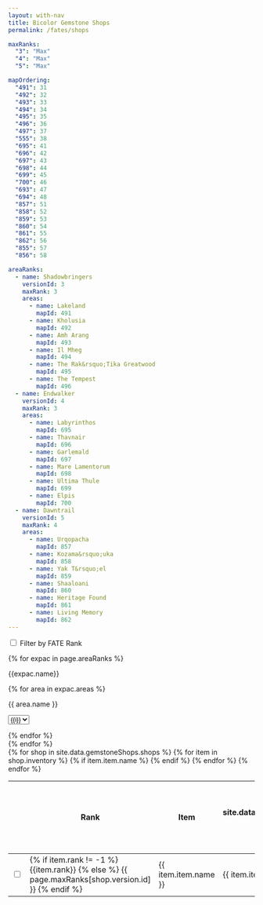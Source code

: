 ```yaml
---
layout: with-nav
title: Bicolor Gemstone Shops
permalink: /fates/shops

maxRanks:
  "3": "Max"
  "4": "Max"
  "5": "Max"

mapOrdering:
  "491": 31
  "492": 32
  "493": 33
  "494": 34
  "495": 35
  "496": 36
  "497": 37
  "555": 38
  "695": 41
  "696": 42
  "697": 43
  "698": 44
  "699": 45
  "700": 46
  "693": 47
  "694": 48
  "857": 51
  "858": 52
  "859": 53
  "860": 54
  "861": 55
  "862": 56
  "855": 57
  "856": 58

areaRanks:
  - name: Shadowbringers
    versionId: 3
    maxRank: 3
    areas:
      - name: Lakeland
        mapId: 491
      - name: Kholusia
        mapId: 492
      - name: Amh Arang
        mapId: 493
      - name: Il Mheg
        mapId: 494
      - name: The Rak&rsquo;Tika Greatwood
        mapId: 495
      - name: The Tempest
        mapId: 496
  - name: Endwalker
    versionId: 4
    maxRank: 3
    areas:
      - name: Labyrinthos
        mapId: 695
      - name: Thavnair
        mapId: 696
      - name: Garlemald
        mapId: 697
      - name: Mare Lamentorum
        mapId: 698
      - name: Ultima Thule
        mapId: 699
      - name: Elpis
        mapId: 700
  - name: Dawntrail
    versionId: 5
    maxRank: 4
    areas:
      - name: Urqopacha
        mapId: 857
      - name: Kozama&rsquo;uka
        mapId: 858
      - name: Yak T&rsquo;el
        mapId: 859
      - name: Shaaloani
        mapId: 860
      - name: Heritage Found
        mapId: 861
      - name: Living Memory
        mapId: 862
---
```



<div class="loading-wrapper" id="page-content">
    <div class="loading-icon has-text-centered">
        <span class="icon loading-spin">
            <i class="fas fa-spinner"></i>
        </span>
    </div>
    <div class="loading-content">


<div class="level">
    <div class="level-left">
        <p class="level-item">
            <label class="checkbox">
                <input type="checkbox" class="checkbox"
                    id="filter-by-rank-check"
                    onchange="handleFilterByRankChecked(event)"
                    />
                Filter by FATE Rank
            </label>
        </p>
    </div>
</div>
<section id="rank-filter-container">
{% for expac in page.areaRanks %}
<nav class="level">
    <div class="level-left">
        <p class="level-item">{{expac.name}}</p>
    </div>
    {% for area in expac.areas %}
    <div class="level-left">
        <p class="level-item">
            {{ area.name }}
            <div class="select is-small">
                <select 
                    class="select fate-rank-select" 
                    data-version="{{ expac.versionId }}"
                    data-map="{{ area.mapId }}"
                    data-maxrank="{{ expac.maxRank }}"
                    onchange="handleChangeAreaRank(event)"
                    id="select-rank-area-{{area.mapId}}"
                    >
                    {% for i in (1..expac.maxRank) %}
                    <option value={{i}}>{{i}}</option>
                    {% endfor %}
                </select>
            </div>
        </p>
    </div>
    {% endfor %}
</nav>
{% endfor %}
</section>

<table class="table is-fullwidth">
  <thead>
    <tr>
        <th></th>
        <th>Rank</th>
        <th>Item</th>
        <th id="type-filter-trigger" style="cursor: pointer; width: 11em;">
            Type
            <div class="dropdown" id="type-filter">
                <div class="dropdown-trigger">
                  <span class="icon is-small">
                      <i class="fas fa-angle-down" aria-hidden="true"></i>
                    </span>
                </div>
                <div class="dropdown-menu">
                    <div class="dropdown-content">
                        {% for cat in site.data.gemstoneShops.categories %}
                        <div class="dropdown-item">
                            <label class="checkbox">
                                <input 
                                    type="checkbox" 
                                    class="checkbox type-filter-check" 
                                    data-category="{{cat.id}}" 
                                    id="cat-type-check-{{cat.id}}"
                                    onchange="handleTypeFilterChecked(event)"
                                    checked
                                    />
                                {{cat.name}}
                            </label>
                        </div>
                        {% endfor %}
                    </div>
                </div>
            </div>
        </th>
        <th style="width: 5em">Cost</th>
        <th style="width: 18em">Gemstone Trader</th>
        <th id="version-filter-trigger" style="cursor: pointer">
            Expansion
            <div class="dropdown" id="version-filter">
                <div class="dropdown-trigger">
                  <span class="icon is-small">
                      <i class="fas fa-angle-down" aria-hidden="true"></i>
                  </span>
                </div>
                <div class="dropdown-menu">
                    <div class="dropdown-content">
                        {% for expac in page.areaRanks %}
                        <div class="dropdown-item">
                            <label class="checkbox">
                                <input 
                                    type="checkbox" 
                                    class="checkbox version-filter-check" 
                                    data-version="{{expac.versionId}}" 
                                    id="version-type-check-{{expac.versionId}}"
                                    onchange="handleVersionFilterChecked(event)"
                                    checked
                                    />
                                {{expac.name}}
                            </label>
                        </div>
                        {% endfor %}
                    </div>
                </div>
            </div>
        </th>
        <th>Quest</th>
    </tr>
  </thead>
  <tbody>
    {% for shop in site.data.gemstoneShops.shops %}
        {% for item in shop.inventory %}
        {% if item.item.name %}
        <tr class="gemstone-shop-row" 
            data-version="{{ shop.version.id }}" 
            data-map="{{ shop.map.id }}"
            data-rank="{{ item.rank }}"
            data-item="{{ item.item.id }}"
            data-category="{{ item.item.category.id }}"
            data-categoryName="{{ item.item.category.name }}"
            >
            <td>
              <label class="checkbox">
                  <input 
                    type="checkbox" 
                    class="checkbox questCheckbox" 
                    data-item="{{item.item.id}}"
                    id="item-completed-{{item.item.id}}"
                    onchange="handleShopItemChecked(event)"
                    />
                </label>
            </td>
            <td>
                {% if item.rank != -1 %}
                    {{item.rank}}
                {% else %}
                    {{ page.maxRanks[shop.version.id] }}
                {% endif %}
            </td>
            <td>{{ item.item.name }}</td>
            <td>{{ item.item.category.name }}</td>
            <td style="text-align: right">
              <span class="icon-text">
                {{item.cost}}
                <span class="icon"><i class="bicolor-gemstone"></i></span>
              </span>
            </td>
            <td>
                <div class="npc">
                    {{shop.npc.name}}
                    <span class="tag is-light">{{shop.npc.location}} {{shop.npc.coords}}</span>
                </div>
            </td>
            <td>{{ shop.version.name }}</td>
            <td>
              <span class="icon-text" style="white-space: nowrap">
                <span class="icon"><i class="quest-{{item.quest.icon}}"></i></span>
                <span style="font-size: 0.8em">{{item.quest.name}}</span>
              </span>
            </td>
        </tr>
        {% endif %}
        {% endfor %}
    {% endfor %}
  </tbody>
</table>

</div>
</div>

<script>
function getAreaRanks() {
    var ret = {}
    for (var el of document.getElementsByClassName('fate-rank-select')) {
        ret[el.dataset.map] = Number(el.value)
    }
    return ret
}

function setAreaRanks() {
    const filterByRank = getFilterByRank()

    const container = document.getElementById('rank-filter-container')
    if (filterByRank) {
        container.classList.remove('is-hidden')
    } else {
        container.classList.add('is-hidden')
    }
    document.getElementById('filter-by-rank-check').checked = filterByRank

    for (var el of document.getElementsByClassName('fate-rank-select')) {
        const rank = loadAreaRank(el.dataset.map)
        el.value = rank || 1
    }
}
function setTypeFilters() {
    for (var el of document.getElementsByClassName('type-filter-check')) {
        const isVisible = getCategoryVisible(el.dataset.category)
        el.checked = isVisible
    }

}

function getItemFinished(itemId) {
    const namespace = getLocalStorage(NS_PROFILE, 'active') || ""
    const key = `fateshop:item:finished:${itemId}`
    return getLocalFlag(namespace, key)
}
function setItemFinished(itemId, isFinished) {
    const namespace = getLocalStorage(NS_PROFILE, 'active') || ""
    const key = `fateshop:item:finished:${itemId}`
    return setLocalFlag(namespace, key, isFinished)
}

function getCategoryVisible(categoryId, isVisible) {
    const namespace = getLocalStorage(NS_PROFILE, 'active') || ""
    const key = `fateshop:filter:category:${categoryId}`
    return !getLocalFlag(namespace, key)
}
function setCategoryVisible(categoryId, isVisible) {
    const namespace = getLocalStorage(NS_PROFILE, 'active') || ""
    const key = `fateshop:filter:category:${categoryId}`
    return setLocalFlag(namespace, key, !isVisible)
}

function getVersionVisible(versionId) {
    const namespace = getLocalStorage(NS_PROFILE, 'active') || ""
    const key = `fateshop:filter:version:${versionId}`
    return !getLocalFlag(namespace, key)
}
function setVersionVisible(versionId, isVisible) {
    const namespace = getLocalStorage(NS_PROFILE, 'active') || ""
    const key = `fateshop:filter:version:${versionId}`
    return setLocalFlag(namespace, key, !isVisible)
}


function getFilterByRank() {
    const namespace = getLocalStorage(NS_PROFILE, 'active') || ""
    key = `fateshop:filter:byrank`
    return getLocalFlag(namespace, key)
}
function setFilterByRank(isEnabled) {
    const namespace = getLocalStorage(NS_PROFILE, 'active') || ""
    key = `fateshop:filter:byrank`
    setLocalFlag(namespace, key, isEnabled)
}

function updateGemstoneShopRows() {
    const ranks = getAreaRanks()
    for (var row of document.getElementsByClassName('gemstone-shop-row')) {
        const cur_rank = ranks[row.dataset.map]
        const row_rank = Number(row.dataset.rank)

        let visible = getCategoryVisible(row.dataset.category) 
                        && getVersionVisible(row.dataset.version);

        if (getFilterByRank()) {
            if (row_rank == -1) {
                visible = visible && areAreasMaxRank(row.dataset.version)
            } else {
                visible = visible && (row_rank <= cur_rank)
            }
        } 

        if (visible) {
            row.classList.remove('is-hidden')
        } else {
            row.classList.add('is-hidden')
        }

        if (getItemFinished(row.dataset.item)) {
            row.classList.add('is-finished')
        } else {
            row.classList.remove('is-finished')
        }
    }

    for (var checkbox of document.getElementsByClassName('questCheckbox')) {
        const itemId = checkbox.dataset.item
        checkbox.checked = getItemFinished(itemId)
    }

    sortRows()
}

const _maporder = JSON.parse('{{page.mapOrdering|jsonify}}');
function sortRows() {
    const rows = document.getElementsByClassName('gemstone-shop-row')
    const tbody = rows[0].parentNode
    Array.from(tbody.children).sort((rowA, rowB) => {

        return (
            (rowA.dataset.version - rowB.dataset.version) ||
            (_maporder[rowA.dataset.map] - _maporder[rowB.dataset.map]) ||
            (rowA.dataset.rank - rowB.dataset.rank) ||
            rowA.dataset.categoryname.localeCompare(rowB.dataset.categoryname)
        )

    }).forEach(it => tbody.appendChild(it))

}

function handleVersionFilterChecked(event) {
    const checkbox = event.target
    const versionId = checkbox.dataset.version
    setVersionVisible(versionId, checkbox.checked)
    updateGemstoneShopRows()
}

function handleTypeFilterChecked(event) {
    const checkbox = event.target
    const categoryId = checkbox.dataset.category
    setCategoryVisible(categoryId, checkbox.checked)
    updateGemstoneShopRows()
}

function handleShopItemChecked(event) {
    const checkbox = event.target
    const itemId = checkbox.dataset.item
    setItemFinished(itemId, checkbox.checked)

    updateGemstoneShopRows()
}

function handleChangeAreaRank(evt) {
    const namespace = getLocalStorage(NS_PROFILE, 'active') || ""
    const mapId = evt.target.dataset.map
    const key = `fateshop:rank:${mapId}`
    const rank = Number(evt.target.value)
    setLocalStorage(namespace, key, rank)
    updateGemstoneShopRows()
}
function loadAreaRank(mapId) {
    const namespace = getLocalStorage(NS_PROFILE, 'active') || ""
    const key = `fateshop:rank:${mapId}`
    return getLocalStorage(namespace, key)
}


function handleFilterByRankChecked(event) {
    const checkbox = event.target
    setFilterByRank(checkbox.checked)
    update()
}

const _arearanks = JSON.parse('{{page.areaRanks|jsonify}}');
function areAreasMaxRank(versionId) {
    const ex = _arearanks.find(it => it.versionId == Number(versionId))
    return ex.areas.map(it => loadAreaRank(it.mapId) == ex.maxRank).every(it => it)
}

function update() {
    setAreaRanks()
    setTypeFilters()
    updateGemstoneShopRows()
}


document.addEventListener("DOMContentLoaded", async () => {
    update()

    const typeFilter = document.getElementById('type-filter')
    const typeFilterTrigger = document.getElementById('type-filter-trigger')
    typeFilterTrigger.onclick = () => {
        typeFilter.classList.toggle('is-active')
    }

    const versionFilter = document.getElementById('version-filter')
    const versionFilterTrigger = document.getElementById('version-filter-trigger')
    versionFilterTrigger.onclick = () => {
        versionFilter.classList.toggle('is-active')
    }

    document.getElementById('page-content').classList.add('is-loaded')
})
</script>